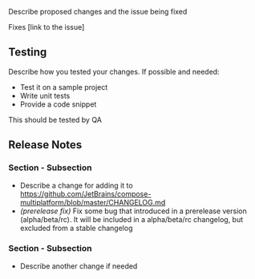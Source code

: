 Describe proposed changes and the issue being fixed

<!-- Optional -->
Fixes [link to the issue]

## Testing
<!-- Optional -->
Describe how you tested your changes. If possible and needed:
- Test it on a sample project
- Write unit tests
- Provide a code snippet

<!-- Optional -->
This should be tested by QA

## Release Notes
<!--
If we definitely shouldn't add Release Notes, add only N/A.

Or enumerate sections, subsections and all changes.

Possible sections:
- Highlights             // major features
- Known Issues           // issues planned to be fixed, with possible workarounds
- Migration Notes        // deprecations, removals, minimal version increases, compatibility changes
- Features               // minor features
- Fixes                  // bug fixes

Possible subsections:
- Multiple Platforms     // any module, 2 or more platform changes
- iOS                    // any module, iOS-only changes
- Desktop                // any module, Desktop-only changes
- Web                    // any module, Web-only changes
- Android                // any module, Android-only changes
- Resources              // specific module, prefer it over the platform ones
- Gradle Plugin          // specific module, prefer it over the platform ones
- Lifecycle              // specific module, prefer it over the platform ones
- Navigation             // specific module, prefer it over the platform ones
-->
### Section - Subsection
- Describe a change for adding it to https://github.com/JetBrains/compose-multiplatform/blob/master/CHANGELOG.md
- _(prerelease fix)_ Fix some bug that introduced in a prerelease version (alpha/beta/rc). It will be included in a alpha/beta/rc changelog, but excluded from a stable changelog

### Section - Subsection
- Describe another change if needed
